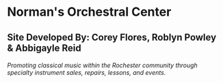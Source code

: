 # Norman's Orchestral Center
## Site Developed By: Corey Flores, Roblyn Powley & Abbigayle Reid
###### Promoting classical music within the Rochester community through specialty instrument sales, repairs, lessons, and events.
